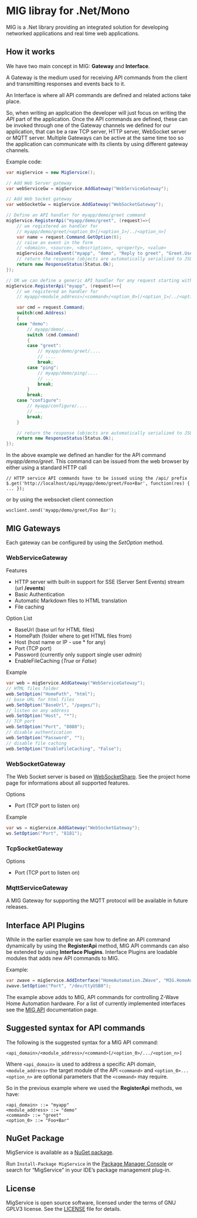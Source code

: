 ﻿# MIG libray for .Net/Mono

MIG is a .Net library providing an integrated solution for developing networked applications and real time web applications.

## How it works

We have two main concept in MIG: **Gateway** and **Interface**.

A Gateway is the medium used for receiving API commands from the client and transmitting responses and events back to it.

An Interface is where all API commands are defined and related actions take place.

So, when writing an application the developer will just focus on writing the *API* part of the application.
Once the API commands are defined, these can be invoked through one of the Gateway channels we defined for our application, that can be
a raw TCP server, HTTP server, WebSocket server or MQTT server. Multiple Gateways can be active at the same time too so the application
can communicate with its clients by using different gateway channels.

Example code:
```csharp
var migService = new MigService();

// Add Web Server gateway
var webServiceGw = migService.AddGateway("WebServiceGateway");

// Add Web Socket gateway
var webSocketGw = migService.AddGateway("WebSocketGateway");

// Define an API handler for myapp/demo/greet command
migService.RegisterApi("myapp/demo/greet", (request)=>{
    // we registered an handler for
    // myapp/demo/greet/<option_0>[/<option_1>/../<option_n>]
    var name = request.Command.GetOption(0);
    // raise an event in the form
    // <domain>, <source>, <description>, <property>, <value>
    migService.RaiseEvent("myapp", "demo", "Reply to greet", "Greet.User", name);
    // return the response (objects are automatically serialized to JSON)
    return new ResponseStatus(Status.Ok);
});

// OR we can define a generic API handler for any request starting with myapp/....
migService.RegisterApi("myapp", (request)=>{
    // we registered an handler for
    // myapp/<module_address>/<command>/<option_0>[/<option_1>/../<option_n>]

    var cmd = request.Command;
    switch(cmd.Address)
    {
    case "demo":
        // myapp/demo/....
        switch (cmd.Command)
        {
        case "greet":
            // myapp/demo/greet/....
            // ....
            break;
        case "ping":
            // myapp/demo/ping/....
            // ...
            break;
        }
        break;
    case "configure":
        // myapp/configure/....
        // ...
        break;
    }

    // return the response (objects are automatically serialized to JSON)
    return new ResponseStatus(Status.Ok);
});
```
In the above example we defined an handler for the API command *myapp/demo/greet*.
This command can be issued from the web browser by either using a standard HTTP call
```
// HTTP service API commands have to be issued using the /api/ prefix
$.get('http://localhost/api/myapp/demo/greet/Foo+Bar', function(res) { ... });
```
or by using the websocket client connection
```
wsclient.send('myapp/demo/greet/Foo Bar');
```

## MIG Gateways

Each gateway can be configured by using the *SetOption* method.

### WebServiceGateway

Features

- HTTP server with built-in support for SSE (Server Sent Events) stream (url **/events**)
- Basic Authentication
- Automatic Markdown files to HTML translation
- File caching

Option List

- BaseUrl (base url for HTML files)
- HomePath (folder where to get HTML files from)
- Host (host name or IP - use * for any)
- Port (TCP port)
- Password (currently only support single user *admin*)
- EnableFileCaching (*True* or *False*)

Example
```csharp
var web = migService.AddGateway("WebServiceGateway");
// HTML files folder 
web.SetOption("HomePath", "html");
// base URL for html files
web.SetOption("BaseUrl", "/pages/"); 
// listen on any address
web.SetOption("Host", "*"); 
// TCP port
web.SetOption("Port", "8080");
// disable authentication
web.SetOption("Password", ""); 
// disable file caching
web.SetOption("EnableFileCaching", "False"); 
```

### WebSocketGateway

The Web Socket server is based on [WebSocketSharp](https://github.com/sta/websocket-sharp).
See the project home page for informations about all supported features.

Options

- Port (TCP port to listen on)

Example
```csharp
var ws = migService.AddGateway("WebSocketGateway");
ws.SetOption("Port", "8181");
```

### TcpSocketGateway

Options

- Port (TCP port to listen on)


### MqttServiceGateway

A MIG Gateway for supporting the MQTT protocol will be available in future releases.

## Interface API Plugins

While in the earlier example we saw how to define an API command dynamically by using the **RegisterApi** method, MIG API commands can also
be extended by using **Interface Plugins**.
Interface Plugins are loadable modules that adds new API commands to MIG.

Example:
```csharp
var zwave = migService.AddInterface("HomeAutomation.ZWave", "MIG.HomeAutomation.dll");
zwave.SetOption("Port", "/dev/ttyUSB0");
```
The example above adds to MIG, API commands for controlling Z-Wave Home Automation hardware.
For a list of currently implemented interfaces see the [MIG API](http://www.homegenie.it/docs/api/mig_api_interfaces.html) documentation page.

## Suggested syntax for API commands

 The following is the suggested syntax for a MIG API command:
```
<api_domain>/<module_address>/<command>[/<option_0>/.../<option_n>]
```
Where ```<api_domain>``` is used to address a specific API domain, ```<module_address>``` the target module of the API ```<command>```
and ```<option_0>...<option_n>``` are optional parameters that the ```<command>``` may require. 

So in the previous example where we used the **RegisterApi** methods, we have:
```
<api_domain> ::= "myapp"
<module_address> ::= "demo"
<command> ::= "greet"
<option_0> ::= "Foo+Bar"
```

## NuGet Package

MigService  is available as a [NuGet package](https://www.nuget.org/packages/MigService).

Run `Install-Package MigService` in the [Package Manager Console](http://docs.nuget.org/docs/start-here/using-the-package-manager-console) or search for “MigService” in your IDE’s package management plug-in.

## License

MigService is open source software, licensed under the terms of GNU GPLV3 license. See the [LICENSE](LICENSE) file for details.
